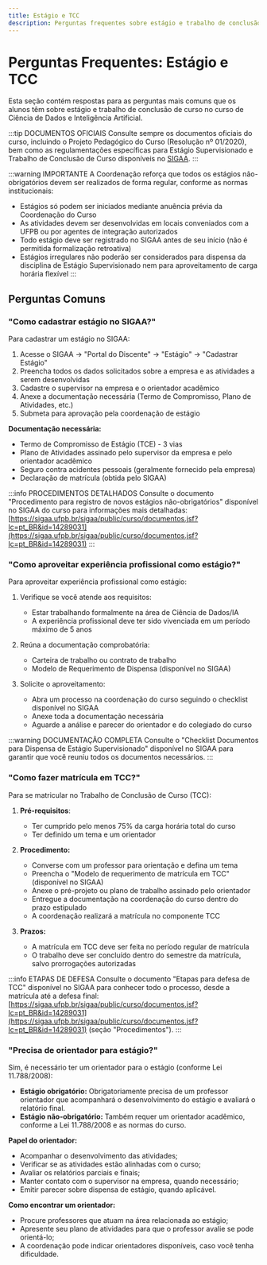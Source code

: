 ```yaml
---
title: Estágio e TCC
description: Perguntas frequentes sobre estágio e trabalho de conclusão de curso
---
```


# Perguntas Frequentes: Estágio e TCC

Esta seção contém respostas para as perguntas mais comuns que os alunos têm sobre estágio e trabalho de conclusão de curso no curso de Ciência de Dados e Inteligência Artificial.

:::tip DOCUMENTOS OFICIAIS
Consulte sempre os documentos oficiais do curso, incluindo o Projeto Pedagógico do Curso (Resolução nº 01/2020), bem como as regulamentações específicas para Estágio Supervisionado e Trabalho de Conclusão de Curso disponíveis no [SIGAA](https://sigaa.ufpb.br/sigaa/public/curso/documentos.jsf?lc=pt_BR&id=14289031).
:::

:::warning IMPORTANTE
A Coordenação reforça que todos os estágios não-obrigatórios devem ser realizados de forma regular, conforme as normas institucionais:
- Estágios só podem ser iniciados mediante anuência prévia da Coordenação do Curso
- As atividades devem ser desenvolvidas em locais conveniados com a UFPB ou por agentes de integração autorizados
- Todo estágio deve ser registrado no SIGAA antes de seu início (não é permitida formalização retroativa)
- Estágios irregulares não poderão ser considerados para dispensa da disciplina de Estágio Supervisionado nem para aproveitamento de carga horária flexível
:::

## Perguntas Comuns

### "Como cadastrar estágio no SIGAA?"

Para cadastrar um estágio no SIGAA:

1. Acesse o SIGAA → "Portal do Discente" → "Estágio" → "Cadastrar Estágio"
2. Preencha todos os dados solicitados sobre a empresa e as atividades a serem desenvolvidas
3. Cadastre o supervisor na empresa e o orientador acadêmico
4. Anexe a documentação necessária (Termo de Compromisso, Plano de Atividades, etc.)
5. Submeta para aprovação pela coordenação de estágio

**Documentação necessária:**
- Termo de Compromisso de Estágio (TCE) - 3 vias
- Plano de Atividades assinado pelo supervisor da empresa e pelo orientador acadêmico
- Seguro contra acidentes pessoais (geralmente fornecido pela empresa)
- Declaração de matrícula (obtida pelo SIGAA)

:::info PROCEDIMENTOS DETALHADOS
Consulte o documento "Procedimento para registro de novos estágios não-obrigatórios" disponível no SIGAA do curso para informações mais detalhadas: [https://sigaa.ufpb.br/sigaa/public/curso/documentos.jsf?lc=pt_BR&id=14289031](https://sigaa.ufpb.br/sigaa/public/curso/documentos.jsf?lc=pt_BR&id=14289031)
:::

### "Como aproveitar experiência profissional como estágio?"

Para aproveitar experiência profissional como estágio:

1. Verifique se você atende aos requisitos:
   - Estar trabalhando formalmente na área de Ciência de Dados/IA
   - A experiência profissional deve ter sido vivenciada em um período máximo de 5 anos

2. Reúna a documentação comprobatória:
   - Carteira de trabalho ou contrato de trabalho
   - Modelo de Requerimento de Dispensa (disponível no SIGAA)

3. Solicite o aproveitamento:
   - Abra um processo na coordenação do curso seguindo o checklist disponível no SIGAA
   - Anexe toda a documentação necessária
   - Aguarde a análise e parecer do orientador e do colegiado do curso

:::warning DOCUMENTAÇÃO COMPLETA
Consulte o "Checklist Documentos para Dispensa de Estágio Supervisionado" disponível no SIGAA para garantir que você reuniu todos os documentos necessários.
:::

### "Como fazer matrícula em TCC?"

Para se matricular no Trabalho de Conclusão de Curso (TCC):

1. **Pré-requisitos**:
   - Ter cumprido pelo menos 75% da carga horária total do curso
   - Ter definido um tema e um orientador

2. **Procedimento:**
   - Converse com um professor para orientação e defina um tema
   - Preencha o "Modelo de requerimento de matrícula em TCC" (disponível no SIGAA)
   - Anexe o pré-projeto ou plano de trabalho assinado pelo orientador
   - Entregue a documentação na coordenação do curso dentro do prazo estipulado
   - A coordenação realizará a matrícula no componente TCC

3. **Prazos:**
   - A matrícula em TCC deve ser feita no período regular de matrícula
   - O trabalho deve ser concluído dentro do semestre da matrícula, salvo prorrogações autorizadas

:::info ETAPAS DE DEFESA
Consulte o documento "Etapas para defesa de TCC" disponível no SIGAA para conhecer todo o processo, desde a matrícula até a defesa final: [https://sigaa.ufpb.br/sigaa/public/curso/documentos.jsf?lc=pt_BR&id=14289031](https://sigaa.ufpb.br/sigaa/public/curso/documentos.jsf?lc=pt_BR&id=14289031) (seção "Procedimentos").
:::

### "Precisa de orientador para estágio?"

Sim, é necessário ter um orientador para o estágio (conforme Lei 11.788/2008):

- **Estágio obrigatório:** Obrigatoriamente precisa de um professor orientador que acompanhará o desenvolvimento do estágio e avaliará o relatório final.
- **Estágio não-obrigatório:** Também requer um orientador acadêmico, conforme a Lei 11.788/2008 e as normas do curso.

**Papel do orientador:**
- Acompanhar o desenvolvimento das atividades;
- Verificar se as atividades estão alinhadas com o curso;
- Avaliar os relatórios parciais e finais;
- Manter contato com o supervisor na empresa, quando necessário;
- Emitir parecer sobre dispensa de estágio, quando aplicável.

**Como encontrar um orientador:**
- Procure professores que atuam na área relacionada ao estágio;
- Apresente seu plano de atividades para que o professor avalie se pode orientá-lo;
- A coordenação pode indicar orientadores disponíveis, caso você tenha dificuldade.
